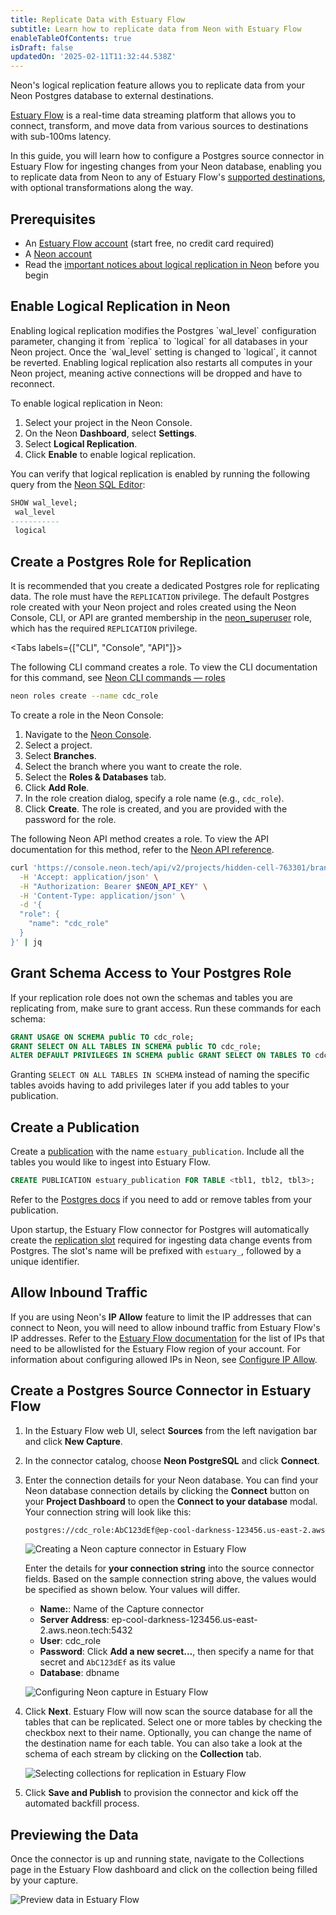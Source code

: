 ```yaml
---
title: Replicate Data with Estuary Flow
subtitle: Learn how to replicate data from Neon with Estuary Flow
enableTableOfContents: true
isDraft: false
updatedOn: '2025-02-11T11:32:44.538Z'
---
```


Neon's logical replication feature allows you to replicate data from your Neon Postgres database to external destinations.

[Estuary Flow](https://estuary.dev/) is a real-time data streaming platform that allows you to connect, transform, and move data from various sources to destinations with sub-100ms latency.

In this guide, you will learn how to configure a Postgres source connector in Estuary Flow for ingesting changes from your Neon database, enabling you to replicate data from Neon to any of Estuary Flow's [supported destinations](https://docs.estuary.dev/reference/Connectors/materialization-connectors/#available-materialization-connectors), with optional transformations along the way.

## Prerequisites

- An [Estuary Flow account](https://dashboard.estuary.dev/register) (start free, no credit card required)
- A [Neon account](https://console.neon.tech/)
- Read the [important notices about logical replication in Neon](/docs/guides/logical-replication-neon#important-notices) before you begin

## Enable Logical Replication in Neon

<Admonition type="important">
Enabling logical replication modifies the Postgres `wal_level` configuration parameter, changing it from `replica` to `logical` for all databases in your Neon project. Once the `wal_level` setting is changed to `logical`, it cannot be reverted. Enabling logical replication also restarts all computes in your Neon project, meaning active connections will be dropped and have to reconnect.
</Admonition>

To enable logical replication in Neon:

1. Select your project in the Neon Console.
2. On the Neon **Dashboard**, select **Settings**.
3. Select **Logical Replication**.
4. Click **Enable** to enable logical replication.

You can verify that logical replication is enabled by running the following query from the [Neon SQL Editor](https://docs.neon.tech/docs/query-with-neon-sql-editor):

```sql
SHOW wal_level;
 wal_level
-----------
 logical
```

## Create a Postgres Role for Replication

It is recommended that you create a dedicated Postgres role for replicating data. The role must have the `REPLICATION` privilege. The default Postgres role created with your Neon project and roles created using the Neon Console, CLI, or API are granted membership in the [neon_superuser](https://docs.neon.tech/docs/manage/roles#the-neonsuperuser-role) role, which has the required `REPLICATION` privilege.

<Tabs labels={["CLI", "Console", "API"]}>

<TabItem>

The following CLI command creates a role. To view the CLI documentation for this command, see [Neon CLI commands — roles](https://api-docs.neon.tech/reference/createprojectbranchrole)

```bash
neon roles create --name cdc_role
```

</TabItem>

<TabItem>

To create a role in the Neon Console:

1. Navigate to the [Neon Console](https://console.neon.tech).
2. Select a project.
3. Select **Branches**.
4. Select the branch where you want to create the role.
5. Select the **Roles & Databases** tab.
6. Click **Add Role**.
7. In the role creation dialog, specify a role name (e.g., `cdc_role`).
8. Click **Create**. The role is created, and you are provided with the password for the role.

</TabItem>

<TabItem>

The following Neon API method creates a role. To view the API documentation for this method, refer to the [Neon API reference](/docs/reference/cli-roles).

```bash
curl 'https://console.neon.tech/api/v2/projects/hidden-cell-763301/branches/br-blue-tooth-671580/roles' \
  -H 'Accept: application/json' \
  -H "Authorization: Bearer $NEON_API_KEY" \
  -H 'Content-Type: application/json' \
  -d '{
  "role": {
    "name": "cdc_role"
  }
}' | jq
```

</TabItem>

</Tabs>

## Grant Schema Access to Your Postgres Role

If your replication role does not own the schemas and tables you are replicating from, make sure to grant access. Run these commands for each schema:

```sql
GRANT USAGE ON SCHEMA public TO cdc_role;
GRANT SELECT ON ALL TABLES IN SCHEMA public TO cdc_role;
ALTER DEFAULT PRIVILEGES IN SCHEMA public GRANT SELECT ON TABLES TO cdc_role;
```

Granting `SELECT ON ALL TABLES IN SCHEMA` instead of naming the specific tables avoids having to add privileges later if you add tables to your publication.

## Create a Publication

Create a [publication](https://www.postgresql.org/docs/current/sql-createpublication.html) with the name `estuary_publication`. Include all the tables you would like to ingest into Estuary Flow.

```sql
CREATE PUBLICATION estuary_publication FOR TABLE <tbl1, tbl2, tbl3>;
```

Refer to the [Postgres docs](https://www.postgresql.org/docs/current/sql-alterpublication.html) if you need to add or remove tables from your publication.

Upon startup, the Estuary Flow connector for Postgres will automatically create the [replication slot](https://www.postgresql.org/docs/current/logicaldecoding-explanation.html#LOGICALDECODING-REPLICATION-SLOTS) required for ingesting data change events from Postgres. The slot's name will be prefixed with `estuary_`, followed by a unique identifier.

## Allow Inbound Traffic

If you are using Neon's **IP Allow** feature to limit the IP addresses that can connect to Neon, you will need to allow inbound traffic from Estuary Flow's IP addresses.
Refer to the [Estuary Flow documentation](https://docs.estuary.dev/reference/allow-ip-addresses/#ip-addresses-to-allowlist) for the list of IPs that need to be allowlisted for the Estuary Flow region of your account.
For information about configuring allowed IPs in Neon, see [Configure IP Allow](https://docs.neon.tech/docs/manage/projects#configure-ip-allow).

## Create a Postgres Source Connector in Estuary Flow

1. In the Estuary Flow web UI, select **Sources** from the left navigation bar and click **New Capture**.
2. In the connector catalog, choose **Neon PostgreSQL** and click **Connect**.
3. Enter the connection details for your Neon database. You can find your Neon database connection details by clicking the **Connect** button on your **Project Dashboard** to open the **Connect to your database** modal. Your connection string will look like this:

   ```bash shouldWrap
   postgres://cdc_role:AbC123dEf@ep-cool-darkness-123456.us-east-2.aws.neon.tech/dbname?sslmode=require
   ```

   ![Creating a Neon capture connector in Estuary Flow](/docs/guides/estuary_flow_create_neon_capture.png)

   Enter the details for **your connection string** into the source connector fields. Based on the sample connection string above, the values would be specified as shown below. Your values will differ.

   - **Name:**: Name of the Capture connector
   - **Server Address**: ep-cool-darkness-123456.us-east-2.aws.neon.tech:5432
   - **User**: cdc_role
   - **Password**: Click **Add a new secret...**, then specify a name for that secret and `AbC123dEf` as its value
   - **Database**: dbname

   ![Configuring Neon capture in Estuary Flow](/docs/guides/estuary_flow_configure_neon_capture.png)

4. Click **Next**. Estuary Flow will now scan the source database for all the tables that can be replicated. Select one or more tables by checking the checkbox next to their name.
   Optionally, you can change the name of the destination name for each table. You can also take a look at the schema of each stream by clicking on the **Collection** tab.

   ![Selecting collections for replication in Estuary Flow](/docs/guides/estuary_flow_configure_collections.png)

5. Click **Save and Publish** to provision the connector and kick off the automated backfill process.

## Previewing the Data

Once the connector is up and running state, navigate to the Collections page in the Estuary Flow dashboard and click on the collection being filled by your capture.

![Preview data in Estuary Flow](/docs/guides/estuary_flow_preview_collections.png)
